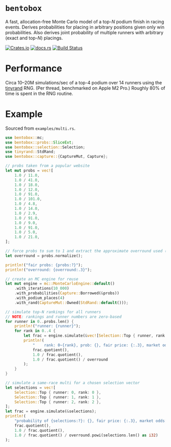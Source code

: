 `bentobox`
===
A fast, allocation-free Monte Carlo model of a top-_N_ podium finish in racing events. Derives probabilities for placing in arbitrary positions given only win probabilities. Also derives joint probability of multiple runners with arbitrary (exact and top-_N_) placings.

[![Crates.io](https://img.shields.io/crates/v/bentobox?style=flat-square&logo=rust)](https://crates.io/crates/bentobox)
[![docs.rs](https://img.shields.io/badge/docs.rs-bentobox-blue?style=flat-square&logo=docs.rs)](https://docs.rs/bentobox)
[![Build Status](https://img.shields.io/github/actions/workflow/status/obsidiandynamics/bentobox/master.yml?branch=master&style=flat-square&logo=github)](https://github.com/obsidiandynamics/bentobox/actions/workflows/master.yml)

# Performance
Circa 10–20M simulations/sec of a top-4 podium over 14 runners using the [tinyrand](https://github.com/obsidiandynamics/tinyrand) RNG. (Per thread, benchmarked on Apple M2 Pro.) Roughly 80% of time is spent in the RNG routine.

# Example
Sourced from `examples/multi.rs`.

```rust
use bentobox::mc;
use bentobox::probs::SliceExt;
use bentobox::selection::Selection;
use tinyrand::StdRand;
use bentobox::capture::{CaptureMut, Capture};

// probs taken from a popular website
let mut probs = vec![
    1.0 / 11.0,
    1.0 / 41.0,
    1.0 / 18.0,
    1.0 / 12.0,
    1.0 / 91.0,
    1.0 / 101.0,
    1.0 / 4.8,
    1.0 / 14.0,
    1.0 / 2.9,
    1.0 / 91.0,
    1.0 / 9.0,
    1.0 / 91.0,
    1.0 / 5.0,
    1.0 / 21.0,
];

// force probs to sum to 1 and extract the approximate overround used (multiplicative method assumed)
let overround = probs.normalize();

println!("fair probs: {probs:?}");
println!("overround: {overround:.3}");

// create an MC engine for reuse
let mut engine = mc::MonteCarloEngine::default()
    .with_iterations(10_000)
    .with_probabilities(Capture::Borrowed(&probs))
    .with_podium_places(4)
    .with_rand(CaptureMut::Owned(StdRand::default()));

// simulate top-N rankings for all runners
// NOTE: rankings and runner numbers are zero-based
for runner in 0..probs.len() {
    println!("runner: {runner}");
    for rank in 0..4 {
        let frac = engine.simulate(&vec![Selection::Top { runner, rank }]);
        println!(
            "    rank: 0~{rank}, prob: {}, fair price: {:.3}, market odds: {:.3}",
            frac.quotient(),
            1.0 / frac.quotient(),
            1.0 / frac.quotient() / overround
        );
    }
}

// simulate a same-race multi for a chosen selection vector
let selections = vec![
    Selection::Top { runner: 0, rank: 0 },
    Selection::Top { runner: 1, rank: 1 },
    Selection::Top { runner: 2, rank: 2 },
];
let frac = engine.simulate(&selections);
println!(
    "probability of {selections:?}: {}, fair price: {:.3}, market odds: {:.3}",
    frac.quotient(),
    1.0 / frac.quotient(),
    1.0 / frac.quotient() / overround.powi(selections.len() as i32)
);
```